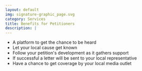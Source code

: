 ```yaml
---
layout: default
img: signature-graphic_page.svg
category: Services
title: Benefits for Petitioners
description: |
---
```

- A platform to get the chance to be heard
- Let your local cause get known
- Follow your petition's development as it gathers support
- If successful a letter will be sent to your local representative
- Have a chance to get coverage by your local media outlet
